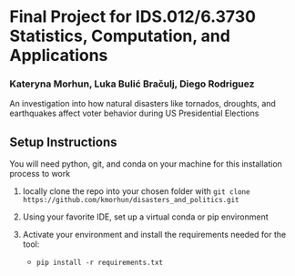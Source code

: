 # Final Project for IDS.012/6.3730 Statistics, Computation, and Applications

### Kateryna Morhun, Luka Bulić Bračulj, Diego Rodriguez

An investigation into how natural disasters like tornados, droughts, and earthquakes affect voter behavior during US Presidential Elections

## Setup Instructions

You will need python, git, and conda on your machine for this installation process to work

1. locally clone the repo into your chosen folder with `git clone https://github.com/kmorhun/disasters_and_politics.git`

2. Using your favorite IDE, set up a virtual conda or pip environment

3. Activate your environment and install the requirements needed for the tool:
    * `pip install -r requirements.txt`
